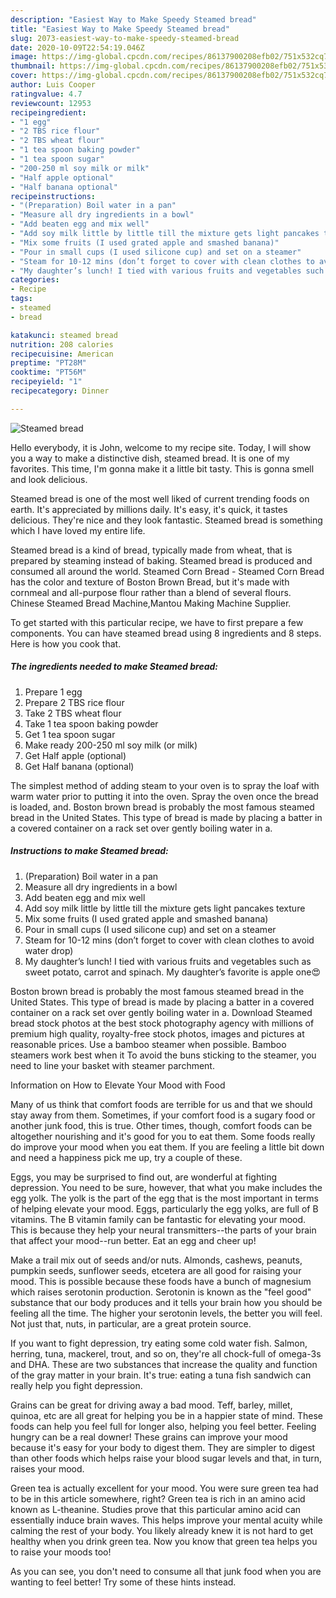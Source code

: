 ```yaml
---
description: "Easiest Way to Make Speedy Steamed bread"
title: "Easiest Way to Make Speedy Steamed bread"
slug: 2073-easiest-way-to-make-speedy-steamed-bread
date: 2020-10-09T22:54:19.046Z
image: https://img-global.cpcdn.com/recipes/86137900208efb02/751x532cq70/steamed-bread-recipe-main-photo.jpg
thumbnail: https://img-global.cpcdn.com/recipes/86137900208efb02/751x532cq70/steamed-bread-recipe-main-photo.jpg
cover: https://img-global.cpcdn.com/recipes/86137900208efb02/751x532cq70/steamed-bread-recipe-main-photo.jpg
author: Luis Cooper
ratingvalue: 4.7
reviewcount: 12953
recipeingredient:
- "1 egg"
- "2 TBS rice flour"
- "2 TBS wheat flour"
- "1 tea spoon baking powder"
- "1 tea spoon sugar"
- "200-250 ml soy milk or milk"
- "Half apple optional"
- "Half banana optional"
recipeinstructions:
- "(Preparation) Boil water in a pan"
- "Measure all dry ingredients in a bowl"
- "Add beaten egg and mix well"
- "Add soy milk little by little till the mixture gets light pancakes texture"
- "Mix some fruits (I used grated apple and smashed banana)"
- "Pour in small cups (I used silicone cup) and set on a steamer"
- "Steam for 10-12 mins (don’t forget to cover with clean clothes to avoid water drop)"
- "My daughter’s lunch! I tied with various fruits and vegetables such as sweet potato, carrot and spinach. My daughter’s favorite is apple one😍"
categories:
- Recipe
tags:
- steamed
- bread

katakunci: steamed bread 
nutrition: 208 calories
recipecuisine: American
preptime: "PT28M"
cooktime: "PT56M"
recipeyield: "1"
recipecategory: Dinner

---
```



![Steamed bread](https://img-global.cpcdn.com/recipes/86137900208efb02/751x532cq70/steamed-bread-recipe-main-photo.jpg)

Hello everybody, it is John, welcome to my recipe site. Today, I will show you a way to make a distinctive dish, steamed bread. It is one of my favorites. This time, I'm gonna make it a little bit tasty. This is gonna smell and look delicious.

Steamed bread is one of the most well liked of current trending foods on earth. It's appreciated by millions daily. It's easy, it's quick, it tastes delicious. They're nice and they look fantastic. Steamed bread is something which I have loved my entire life.

Steamed bread is a kind of bread, typically made from wheat, that is prepared by steaming instead of baking. Steamed bread is produced and consumed all around the world. Steamed Corn Bread - Steamed Corn Bread has the color and texture of Boston Brown Bread, but it&#39;s made with cornmeal and all-purpose flour rather than a blend of several flours. Chinese Steamed Bread Machine,Mantou Making Machine Supplier.


To get started with this particular recipe, we have to first prepare a few components. You can have steamed bread using 8 ingredients and 8 steps. Here is how you cook that.

<!--inarticleads1-->

##### The ingredients needed to make Steamed bread:

1. Prepare 1 egg
1. Prepare 2 TBS rice flour
1. Take 2 TBS wheat flour
1. Take 1 tea spoon baking powder
1. Get 1 tea spoon sugar
1. Make ready 200-250 ml soy milk (or milk)
1. Get Half apple (optional)
1. Get Half banana (optional)


The simplest method of adding steam to your oven is to spray the loaf with warm water prior to putting it into the oven. Spray the oven once the bread is loaded, and. Boston brown bread is probably the most famous steamed bread in the United States. This type of bread is made by placing a batter in a covered container on a rack set over gently boiling water in a. 

<!--inarticleads2-->

##### Instructions to make Steamed bread:

1. (Preparation) Boil water in a pan
1. Measure all dry ingredients in a bowl
1. Add beaten egg and mix well
1. Add soy milk little by little till the mixture gets light pancakes texture
1. Mix some fruits (I used grated apple and smashed banana)
1. Pour in small cups (I used silicone cup) and set on a steamer
1. Steam for 10-12 mins (don’t forget to cover with clean clothes to avoid water drop)
1. My daughter’s lunch! I tied with various fruits and vegetables such as sweet potato, carrot and spinach. My daughter’s favorite is apple one😍


Boston brown bread is probably the most famous steamed bread in the United States. This type of bread is made by placing a batter in a covered container on a rack set over gently boiling water in a. Download Steamed bread stock photos at the best stock photography agency with millions of premium high quality, royalty-free stock photos, images and pictures at reasonable prices. Use a bamboo steamer when possible. Bamboo steamers work best when it To avoid the buns sticking to the steamer, you need to line your basket with steamer parchment. 

Information on How to Elevate Your Mood with Food


Many of us think that comfort foods are terrible for us and that we should stay away from them. Sometimes, if your comfort food is a sugary food or another junk food, this is true. Other times, though, comfort foods can be altogether nourishing and it's good for you to eat them. Some foods really do improve your mood when you eat them. If you are feeling a little bit down and need a happiness pick me up, try a couple of these.

Eggs, you may be surprised to find out, are wonderful at fighting depression. You need to be sure, however, that what you make includes the egg yolk. The yolk is the part of the egg that is the most important in terms of helping elevate your mood. Eggs, particularly the egg yolks, are full of B vitamins. The B vitamin family can be fantastic for elevating your mood. This is because they help your neural transmitters--the parts of your brain that affect your mood--run better. Eat an egg and cheer up!

Make a trail mix out of seeds and/or nuts. Almonds, cashews, peanuts, pumpkin seeds, sunflower seeds, etcetera are all good for raising your mood. This is possible because these foods have a bunch of magnesium which raises serotonin production. Serotonin is known as the "feel good" substance that our body produces and it tells your brain how you should be feeling all the time. The higher your serotonin levels, the better you will feel. Not just that, nuts, in particular, are a great protein source.

If you want to fight depression, try eating some cold water fish. Salmon, herring, tuna, mackerel, trout, and so on, they're all chock-full of omega-3s and DHA. These are two substances that increase the quality and function of the gray matter in your brain. It's true: eating a tuna fish sandwich can really help you fight depression. 

Grains can be great for driving away a bad mood. Teff, barley, millet, quinoa, etc are all great for helping you be in a happier state of mind. These foods can help you feel full for longer also, helping you feel better. Feeling hungry can be a real downer! These grains can improve your mood because it's easy for your body to digest them. They are simpler to digest than other foods which helps raise your blood sugar levels and that, in turn, raises your mood.

Green tea is actually excellent for your mood. You were sure green tea had to be in this article somewhere, right? Green tea is rich in an amino acid known as L-theanine. Studies prove that this particular amino acid can essentially induce brain waves. This helps improve your mental acuity while calming the rest of your body. You likely already knew it is not hard to get healthy when you drink green tea. Now you know that green tea helps you to raise your moods too!

As you can see, you don't need to consume all that junk food when you are wanting to feel better! Try  some  of  these  hints  instead.

